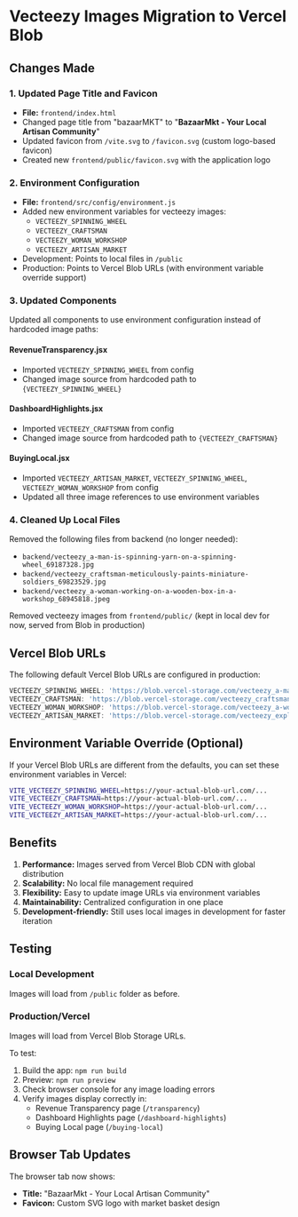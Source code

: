# Vecteezy Images Migration to Vercel Blob

## Changes Made

### 1. Updated Page Title and Favicon
- **File:** `frontend/index.html`
- Changed page title from "bazaarMKT" to "**BazaarMkt - Your Local Artisan Community**"
- Updated favicon from `/vite.svg` to `/favicon.svg` (custom logo-based favicon)
- Created new `frontend/public/favicon.svg` with the application logo

### 2. Environment Configuration
- **File:** `frontend/src/config/environment.js`
- Added new environment variables for vecteezy images:
  - `VECTEEZY_SPINNING_WHEEL`
  - `VECTEEZY_CRAFTSMAN`
  - `VECTEEZY_WOMAN_WORKSHOP`
  - `VECTEEZY_ARTISAN_MARKET`
- Development: Points to local files in `/public`
- Production: Points to Vercel Blob URLs (with environment variable override support)

### 3. Updated Components
Updated all components to use environment configuration instead of hardcoded image paths:

#### RevenueTransparency.jsx
- Imported `VECTEEZY_SPINNING_WHEEL` from config
- Changed image source from hardcoded path to `{VECTEEZY_SPINNING_WHEEL}`

#### DashboardHighlights.jsx
- Imported `VECTEEZY_CRAFTSMAN` from config
- Changed image source from hardcoded path to `{VECTEEZY_CRAFTSMAN}`

#### BuyingLocal.jsx
- Imported `VECTEEZY_ARTISAN_MARKET`, `VECTEEZY_SPINNING_WHEEL`, `VECTEEZY_WOMAN_WORKSHOP` from config
- Updated all three image references to use environment variables

### 4. Cleaned Up Local Files
Removed the following files from backend (no longer needed):
- `backend/vecteezy_a-man-is-spinning-yarn-on-a-spinning-wheel_69187328.jpg`
- `backend/vecteezy_craftsman-meticulously-paints-miniature-soldiers_69823529.jpg`
- `backend/vecteezy_a-woman-working-on-a-wooden-box-in-a-workshop_68945818.jpeg`

Removed vecteezy images from `frontend/public/` (kept in local dev for now, served from Blob in production)

## Vercel Blob URLs

The following default Vercel Blob URLs are configured in production:

```javascript
VECTEEZY_SPINNING_WHEEL: 'https://blob.vercel-storage.com/vecteezy_a-man-is-spinning-yarn-on-a-spinning-wheel_69187328.jpg'
VECTEEZY_CRAFTSMAN: 'https://blob.vercel-storage.com/vecteezy_craftsman-meticulously-paints-miniature-soldiers_69823529.jpg'
VECTEEZY_WOMAN_WORKSHOP: 'https://blob.vercel-storage.com/vecteezy_a-woman-working-on-a-wooden-box-in-a-workshop_68945818.jpeg'
VECTEEZY_ARTISAN_MARKET: 'https://blob.vercel-storage.com/vecteezy_exploring-a-vibrant-artisan-market-and-selecting-pottery-on_70827611.jpeg'
```

## Environment Variable Override (Optional)

If your Vercel Blob URLs are different from the defaults, you can set these environment variables in Vercel:

```bash
VITE_VECTEEZY_SPINNING_WHEEL=https://your-actual-blob-url.com/...
VITE_VECTEEZY_CRAFTSMAN=https://your-actual-blob-url.com/...
VITE_VECTEEZY_WOMAN_WORKSHOP=https://your-actual-blob-url.com/...
VITE_VECTEEZY_ARTISAN_MARKET=https://your-actual-blob-url.com/...
```

## Benefits

1. **Performance:** Images served from Vercel Blob CDN with global distribution
2. **Scalability:** No local file management required
3. **Flexibility:** Easy to update image URLs via environment variables
4. **Maintainability:** Centralized configuration in one place
5. **Development-friendly:** Still uses local images in development for faster iteration

## Testing

### Local Development
Images will load from `/public` folder as before.

### Production/Vercel
Images will load from Vercel Blob Storage URLs.

To test:
1. Build the app: `npm run build`
2. Preview: `npm run preview`
3. Check browser console for any image loading errors
4. Verify images display correctly in:
   - Revenue Transparency page (`/transparency`)
   - Dashboard Highlights page (`/dashboard-highlights`)
   - Buying Local page (`/buying-local`)

## Browser Tab Updates

The browser tab now shows:
- **Title:** "BazaarMkt - Your Local Artisan Community"
- **Favicon:** Custom SVG logo with market basket design


